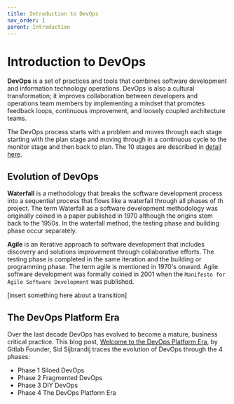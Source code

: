 ```yaml
---
title: Introduction to DevOps
nav_order: 1
parent: Introduction
---
```


# Introduction to DevOps

**DevOps** is a set of practices and tools that combines software development and information technology operations. DevOps is also a cultural transformation; it improves collaboration between developers and operations team members by implementing a mindset that promotes feedback loops, continuous improvement, and loosely coupled architecture teams.  


The DevOps process starts with a problem and moves through each stage starting with the plan stage and moving through in a continuous cycle to the monitor stage and then back to plan. The 10 stages are described in <a href="https://about.gitlab.com/stages-devops-lifecycle/" target="_blank">detail here</a>.


## Evolution of DevOps

**Waterfall** is a methodology that breaks the software development process into a sequential process that flows like a waterfall through all phases of th project. The term Waterfall as a software development methodology was originally coined in a paper published in 1970 although the origins stem back to the 1950s. In the waterfall method, the testing phase and building phase occur separately. 

**Agile** is an iterative approach to software development that includes discovery and solutions improvement through collaborative efforts. The testing phase is completed in the same iteration and the building or programming phase. The term agile is mentioned in 1970's onward. Agile software development was formally coined in 2001 when the `Manifesto for Agile Software Development` was published. 

[insert something here about a transition]

## The DevOps Platform Era
Over the last decade DevOps has evolved to become a mature, business critical practice. This blog post, <a href="https://about.gitlab.com/blog/2021/08/03/welcome-to-the-devops-platform-era/" target="_blank">Welcome to the DevOps Platform Era</a>, by Gitlab Founder, Sid Sijbrandij traces the evolution of DevOps through the 4 phases:

* Phase 1 Siloed DevOps
* Phase 2 Fragmented DevOps
* Phase 3 DIY DevOps
* Phase 4 The DevOps Platform Era



